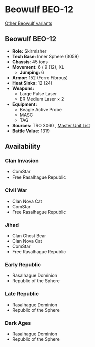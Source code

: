 # Beowulf BEO-12 

[Other Beowulf variants](../beowulf.md) 

## Beowulf BEO-12 

- **Role:** Skirmisher 
- **Tech Base:** Inner Sphere (3059) 
- **Chassis:** 45 tons 
- **Movement:** 6 / 9 (12), XL 
  - **Jumping:** 6 
- **Armor:** 152 (Ferro Fibrous) 
- **Heat Sinks:** 12 (24) 
- **Weapons:** 
  - Large Pulse Laser 
  - ER Medium Laser × 2 
- **Equipment:** 
  - Beagle Active Probe 
  - MASC 
  - TAG 
- **Sources:** TRO 3060 , [Master Unit List](http://masterunitlist.info/Unit/Details/327/beowulf-beo-12) 
- **Battle Value:** 1319 

## Availability 

### Clan Invasion 

- ComStar 
- Free Rasalhague Republic 

### Civil War 

- Clan Nova Cat 
- ComStar 
- Free Rasalhague Republic 

### Jihad 

- Clan Ghost Bear 
- Clan Nova Cat 
- ComStar 
- Free Rasalhague Republic 

### Early Republic 

- Rasalhague Dominion 
- Republic of the Sphere 

### Late Republic 

- Rasalhague Dominion 
- Republic of the Sphere 

### Dark Ages 

- Rasalhague Dominion 
- Republic of the Sphere 

